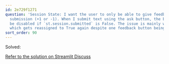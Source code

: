 ```yaml
---
id: 2e729f1271
question: 'Session State: I want the user to only be able to give feedback once per
  submission (+1 or -1). When I submit text using the ask button, the buttons should
  be disabled if `st.session.submitted` is False. The issue is mainly with `st.session.submitted`,
  which gets reassigned to True again despite one feedback button being pressed.'
sort_order: 90
---
```


Solved:

[Refer to the solution on Streamlit Discuss](https://discuss.streamlit.io/t/streamlit-session-attributes-reassigned-somewhere/76059/2?u=mohammed2)